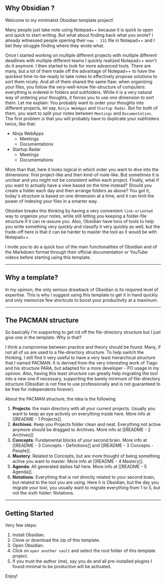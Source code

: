 ## Why Obsidian ?

Welcome to my minimalist Obsidian template project!

Many people just take note using Notepad++ because it is quick to open and quick to start writing. But what about finding back what you wrote? I already witnessed people opening their `new - 131` file in Notepad++ and I bet they struggle finding where they wrote what.

Once I started working on multiple different projects with multiple different deadlines with multiple different teams I quickly realized Notepad++ won't do it anymore. I then started to look for more advanced tools. There are many, but a lot of them trade off the advantage of Notepad++ to have the quickest time-to-be-ready to take notes to effectively propose solutions to sort them nicely.
And all of them shared the same flaw: when organizing your files, you follow the very-well-know file-structure of computers: everything is ordered in folders and subfolders. While it is a very natural way of ordering your thoughts, it forces you to use one dimension to sort them.
Let me explain: You probably want to order your thoughts into different projects, let say, ``Ninja WebApps`` and ``Startup Radar``. But for both of them, you want to split your notes between `Meetings` and `Documentation`. The first problem is that you will probably have to duplicate your subfolders twice, like that:
- Ninja WebApps
	- Meetings
	- Documentations
- Startup Radar
	- Meetings
	- Documentations

More than that, here it looks logical in which order you want to dive into the dimensions: first project-like and then kind-of-note-like. But sometimes it is unclear and you might not be consistent within each project. Finally, what if you want to actually have a view based on the time instead? Should you create a folder each day and then arrange folders as above?
You got it, today's structure is based on one dimension at a time, and it can limit the power of indexing your files in a smarter way.

Obsidian breaks this thinking by having a very convenient `link-oriented` way to organize your notes, while still letting you keeping a folder-file structure if it can re-assure you. Also, Obsidian have tons of tools to help you write something very quickly and classify it very quickly as well, but the trade-off here is that it can be harder to master the tool as it would be with Notepad++.

I invite you to do a quick tour of the main functionalities of Obsidian and of the Markdown format through their official documentation or YouTube videos before starting using this template.

---

## Why a template?

In my opinion, the only serious drawback of Obsidian is its required level of expertise. This is why I suggest using this template to get it in hand quickly and only memorize few shortcuts to boost your productivity at a maximum.

---

## The PACMAN structure

So basically I'm supporting to get rid off the file-directory structure but I just give one in the template. Why is that?

I think a compromise between practice and theory should be found. Many, if not all of us are used to a file-directory structure. To help switch the thinking, I still find it very useful to have a very least hierarchical structure that I named PACMAN. It is derived from the very interesting work of Tiago and his structure PARA, but adapted for a more developer - PO usage in my opinion. Also, having this least structure can greatly help migrating the tool into a new one if necessary, supporting the barely minimum of file-directory structure (Obsidian is not free to use professionally and is not guaranteed to be free for independents forever).

About the PACMAN structure, the idea is the following:
1. **Projects**: the main directory with all your current projects. Usually you want to keep an eye actively on everything inside here. More info at [[README - 1 Projects]].
2. **Archives**: Keep you Projects folder clean and neat. Everything not active anymore should be dragged to Archives. More info at [[README - 2 Archives]]
3. **Concepts**: Fundamental blocks of your second brain. More info at [[README - 3 Concepts - Definitions]] and [[README - 3 Concepts - People]].
4. **Mastery**: Related to Concepts, but are more thought of being something active you want to master. More info at [[README - 4 Mastery]].
5. **Agenda**: All generated dailies fall here. More info at [[README - 5 Agenda]].
6. **Notations**: Everything that is not directly related to your second brain, but related to the tool you are using. Here it is Obsidian, but the day you migrate your tool, you usually want to migrate everything from 1 to 5, but not the sixth folder: Notations.

---

## Getting Started

Very few steps:
1. Install Obsidian.
2. Clone or download the zip of this template.
3. Open Obsidian.
4. Click on `open another vault` and select the root folder of this template project.
5. If you trust the author (me), say you do and all pre-installed plugins I found minimal to be productive will be activated.

Enjoy!